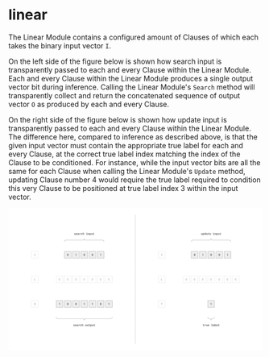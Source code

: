 # linear

The Linear Module contains a configured amount of Clauses of which each takes
the binary input vector `I`.

On the left side of the figure below is shown how search input is transparently
passed to each and every Clause within the Linear Module. Each and every Clause
within the Linear Module produces a single output vector bit during inference.
Calling the Linear Module's `Search` method will transparently collect and
return the concatenated sequence of output vector `O` as produced by each and
every Clause.

On the right side of the figure below is shown how update input is transparently
passed to each and every Clause within the Linear Module. The difference here,
compared to inference as described above, is that the given input vector must
contain the appropriate true label for each and every Clause, at the correct
true label index matching the index of the Clause to be conditioned. For
instance, while the input vector bits are all the same for each Clause when
calling the Linear Module's `Update` method, updating Clause number 4 would
require the true label required to condition this very Clause to be positioned
at true label index 3 within the input vector.

![Clause](/assets/linear.svg)
